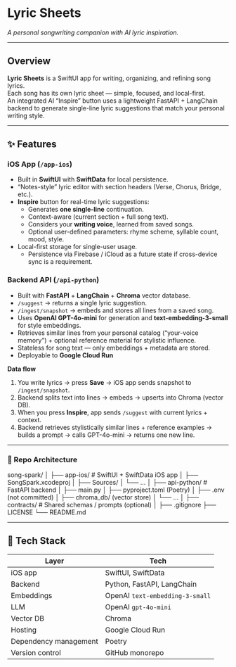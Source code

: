 # Lyric Sheets
*A personal songwriting companion with AI lyric inspiration.*

---

## Overview
**Lyric Sheets** is a SwiftUI app for writing, organizing, and refining song lyrics.  
Each song has its own lyric sheet — simple, focused, and local-first.  
An integrated AI “Inspire” button uses a lightweight FastAPI + LangChain backend to generate single-line lyric suggestions that match your personal writing style.

---

## ✨ Features

### iOS App (`/app-ios`)
- Built in **SwiftUI** with **SwiftData** for local persistence.
- “Notes-style” lyric editor with section headers (Verse, Chorus, Bridge, etc.).
- **Inspire** button for real-time lyric suggestions:
  - Generates **one single-line** continuation.
  - Context-aware (current section + full song text).
  - Considers your **writing voice**, learned from saved songs.
  - Optional user-defined parameters: rhyme scheme, syllable count, mood, style.
- Local-first storage for single-user usage.
    - Persistence via Firebase / iCloud as a future state if cross-device sync is a requirement.

### Backend API (`/api-python`)
- Built with **FastAPI** + **LangChain** + **Chroma** vector database.
- `/suggest` → returns a single lyric suggestion.
- `/ingest/snapshot` → embeds and stores all lines from a saved song.
- Uses **OpenAI GPT-4o-mini** for generation and **text-embedding-3-small** for style embeddings.
- Retrieves similar lines from your personal catalog (“your-voice memory”) + optional reference material for stylistic influence.
- Stateless for song text — only embeddings + metadata are stored.
- Deployable to **Google Cloud Run**

**Data flow**
1. You write lyrics → press **Save** → iOS app sends snapshot to `/ingest/snapshot`.
2. Backend splits text into lines → embeds → upserts into Chroma (vector DB).
3. When you press **Inspire**, app sends `/suggest` with current lyrics + context.
4. Backend retrieves stylistically similar lines + reference examples → builds a prompt → calls GPT-4o-mini → returns one new line.

---

### 🧱 Repo Architecture
song-spark/
│
├── app-ios/           # SwiftUI + SwiftData iOS app
│   ├── SongSpark.xcodeproj
│   ├── Sources/
│   └── …
│
├── api-python/        # FastAPI backend
│   ├── main.py
│   ├── pyproject.toml (Poetry)
│   ├── .env (not committed)
│   ├── chroma_db/ (vector store)
│   └── …
│
├── contracts/         # Shared schemas / prompts (optional)
│
├── .gitignore
├── LICENSE
└── README.md

---

## 🧰 Tech Stack

| Layer | Tech |
|-------|------|
| iOS app | SwiftUI, SwiftData |
| Backend | Python, FastAPI, LangChain |
| Embeddings | OpenAI `text-embedding-3-small` |
| LLM | OpenAI `gpt-4o-mini` |
| Vector DB | Chroma |
| Hosting | Google Cloud Run |
| Dependency management | Poetry |
| Version control | GitHub monorepo |

